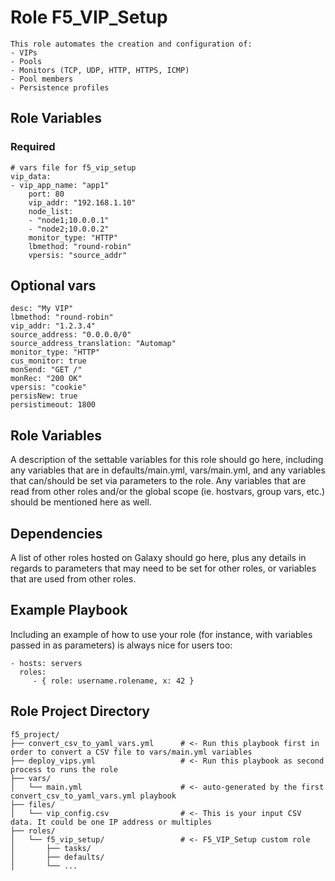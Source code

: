 Role F5_VIP_Setup
=================

    This role automates the creation and configuration of:
    - VIPs
    - Pools
    - Monitors (TCP, UDP, HTTP, HTTPS, ICMP)
    - Pool members
    - Persistence profiles

## Role Variables

### Required
    # vars file for f5_vip_setup
    vip_data:
    - vip_app_name: "app1"
        port: 80
        vip_addr: "192.168.1.10"
        node_list:
        - "node1;10.0.0.1"
        - "node2;10.0.0.2"
        monitor_type: "HTTP"
        lbmethod: "round-robin"
        vpersis: "source_addr"

Optional vars
-------------

    desc: "My VIP"
    lbmethod: "round-robin"
    vip_addr: "1.2.3.4"
    source_address: "0.0.0.0/0"
    source_address_translation: "Automap"
    monitor_type: "HTTP"
    cus_monitor: true
    monSend: "GET /"
    monRec: "200 OK"
    vpersis: "cookie"
    persisNew: true
    persistimeout: 1800

Role Variables
--------------

A description of the settable variables for this role should go here, including any variables that are in defaults/main.yml, vars/main.yml, and any variables that can/should be set via parameters to the role. Any variables that are read from other roles and/or the global scope (ie. hostvars, group vars, etc.) should be mentioned here as well.

Dependencies
------------

A list of other roles hosted on Galaxy should go here, plus any details in regards to parameters that may need to be set for other roles, or variables that are used from other roles.

Example Playbook
----------------

Including an example of how to use your role (for instance, with variables passed in as parameters) is always nice for users too:

    - hosts: servers
      roles:
         - { role: username.rolename, x: 42 }

Role Project Directory
----------------------

    f5_project/
    ├── convert_csv_to_yaml_vars.yml      # <- Run this playbook first in order to convert a CSV file to vars/main.yml variables
    ├── deploy_vips.yml                   # <- Run this playbook as second process to runs the role
    ├── vars/
    │   └── main.yml                      # <- auto-generated by the first convert_csv_to_yaml_vars.yml playbook
    ├── files/
    │   └── vip_config.csv                # <- This is your input CSV data. It could be one IP address or multiples
    ├── roles/
    │   └── f5_vip_setup/                 # <- F5_VIP_Setup custom role
    │       ├── tasks/
    │       ├── defaults/
    │       └── ...

